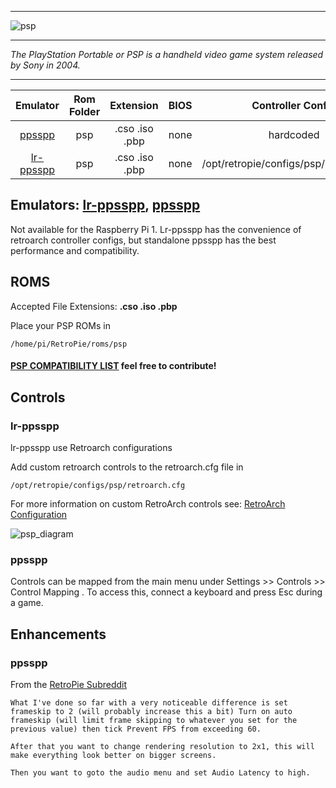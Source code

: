 ***
![psp](https://cloud.githubusercontent.com/assets/10035308/12213680/cebac73c-b639-11e5-84b5-13a5589b1dcd.png)
***
_The PlayStation Portable or PSP is a handheld video game system released by Sony in 2004._

***

| Emulator | Rom Folder | Extension | BIOS |  Controller Config |
| :---: | :---: | :---: | :---: | :---: |
| [ppsspp](https://github.com/hrydgard/ppsspp) | psp  | .cso .iso .pbp | none | hardcoded |
| [lr-ppsspp](https://github.com/libretro/libretro-ppsspp) | psp  | .cso .iso .pbp | none | /opt/retropie/configs/psp/retroarch.cfg |

## Emulators: [lr-ppsspp](https://github.com/libretro/libretro-ppsspp), [ppsspp](https://github.com/hrydgard/ppsspp)
Not available for the Raspberry Pi 1. Lr-ppsspp has the convenience of retroarch controller configs, but standalone ppsspp has the best performance and compatibility.

## ROMS
Accepted File Extensions: **.cso .iso .pbp**

Place your PSP ROMs in 
```
/home/pi/RetroPie/roms/psp
````
#### [**PSP COMPATIBILITY LIST**](https://docs.google.com/spreadsheets/d/1V-MEx1tOXqCcJL1fQzGh9xLHny-qL-PSWqvY7F80Y90/edit?usp=sharing) feel free to contribute!

## Controls

### lr-ppsspp

lr-ppsspp use Retroarch configurations

Add custom retroarch controls to the retroarch.cfg file in
```shell
/opt/retropie/configs/psp/retroarch.cfg
```
For more information on custom RetroArch controls see: [RetroArch Configuration](RetroArch-Configuration)

![psp_diagram](https://cloud.githubusercontent.com/assets/10035308/16599632/7f34c9ec-42c0-11e6-8988-0b2d6e795d10.png)

### ppsspp

Controls can be mapped from the main menu under Settings >> Controls >> Control Mapping . To access this, connect a keyboard and press Esc during a game.

## Enhancements

### ppsspp
From the [RetroPie Subreddit](https://www.reddit.com/r/RetroPie/comments/5jieuu/how_to_get_most_psp_games_to_run_beautifully/)
```
What I've done so far with a very noticeable difference is set frameskip to 2 (will probably increase this a bit) Turn on auto frameskip (will limit frame skipping to whatever you set for the previous value) then tick Prevent FPS from exceeding 60.

After that you want to change rendering resolution to 2x1, this will make everything look better on bigger screens.

Then you want to goto the audio menu and set Audio Latency to high.
```

